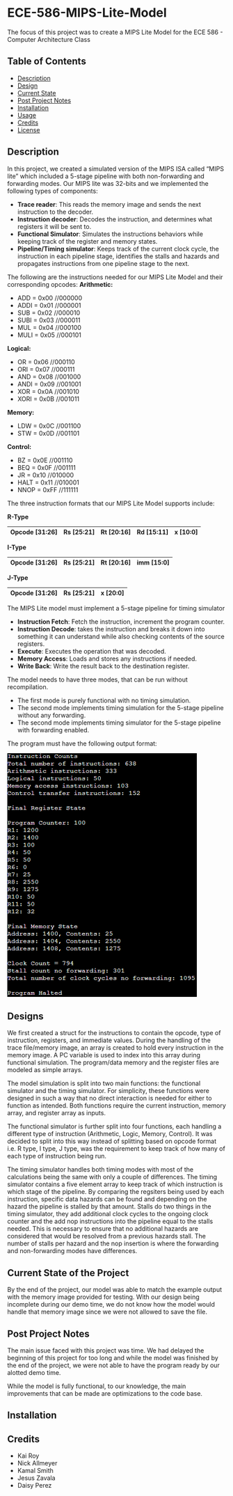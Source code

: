 # ECE-586-MIPS-Lite-Model
The focus of this project was to create a MIPS Lite Model for the ECE 586 - Computer Architecture Class

<!-- Insert Image Here -->

<!-- LINK SUMMARY VIDEO SOMEWHERE IN THE README!! -->

## Table of Contents

- [Description](#description)
- [Design](#design)
- [Current State](#current-state-of-the-project)
- [Post Project Notes](#post-project-notes)
- [Installation](#installation) <!-- Should I have Installation and Usage above or below the Design, Current State, Changes, etc? -->
- [Usage](#usage)
- [Credits](#credits)
- [License](#license)

## Description

In this project, we created a simulated version of the MIPS ISA called “MIPS lite” which included a 5-stage pipeline with both non-forwarding and forwarding modes. 
Our MIPS lite was 32-bits and we implemented the following types of components:
 
- **Trace reader**: This reads the memory image and sends the next instruction to the decoder.
- **Instruction decoder**: Decodes the instruction, and determines what registers it will be sent to.
- **Functional Simulator**: Simulates the instructions behaviors while keeping track of the register and memory states. 
- **Pipeline/Timing simulator**: Keeps track of the current clock cycle, the instruction in each pipeline stage, identifies the stalls and hazards and propagates instructions from one pipeline stage to the next.

<!-- Instruction Formatting -->
The following are the instructions needed for our MIPS Lite Model and their corresponding opcodes: 
**Arithmetic:**
- ADD	= 0x00 	//000000
- ADDI	= 0x01 	//000001
- SUB	= 0x02 	//000010
- SUBI	= 0x03 	//000011
- MUL	= 0x04 	//000100
- MULI	= 0x05 	//000101

**Logical:**
- OR	= 0x06	//000110
- ORI	= 0x07 	//000111
- AND	= 0x08 	//001000
- ANDI	= 0x09 	//001001
- XOR	= 0x0A 	//001010
- XORI	= 0x0B 	//001011

**Memory:**
- LDW	= 0x0C 	//001100
- STW	= 0x0D 	//001101

**Control:**
- BZ	= 0x0E 	//001110
- BEQ	= 0x0F 	//001111
- JR	= 0x10 	//010000
- HALT	= 0x11  //010001
- NNOP	= 0xFF  //111111

The three instruction formats that our MIPS Lite Model supports include:

**R-Type**

| Opcode [31:26] | Rs [25:21] | Rt [20:16] | Rd [15:11] | x [10:0] |
| --- | --- | --- | --- | --- |

**I-Type**

| Opcode [31:26] | Rs [25:21] | Rt [20:16] | imm [15:0] |
| --- | --- | --- | ------ |

**J-Type**

| Opcode [31:26] | Rs [25:21] | x [20:0] |
| --- | --- | --------- |


<!-- Pipeline structure -->
The MIPS Lite model must implement a 5-stage pipeline for timing simulator

- **Instruction Fetch**: Fetch the instruction, increment the program counter.
- **Instruction Decode**: takes the instruction and breaks it down into something it can understand while also checking contents of the source registers.
- **Execute**: Executes the operation that was decoded.
- **Memory Access**: Loads and stores any instructions if needed.
- **Write Back**: Write the result back to the destination register.

<!-- Modes -->
The model needs to have three modes, that can be run without recompilation.
- The first mode is purely functional with no timing simulation.
- The second mode implements timing simulation for the 5-stage pipeline without any forwarding. 
- The second mode implements timing simulator for the 5-stage pipeline with forwarding enabled. 

<!-- Output Format -->
The program must have the following output format:

<!-- Insert Image of Format? -->
![Output Format](Assets/image3.png)


## Designs

<!-- Create a Block Diagram of the System?-->
<!-- ![System Block Diagram](Assets/ECE%2044x%20Block%20Diagram.png) -->

<!-- Design Implementation Choices-->
We first created a struct for the instructions to contain the opcode, type of instruction, registers, and immediate values. During the handling of the trace file/memory image, an array is created to hold every instruction in the memory image. A PC variable is used to index into this array during functional simulation. The program/data memory and the register files are modeled as simple arrays. 

The model simulation is split into two main functions: the functional simulator and the timing simulator. For simplicity, these functions were designed in such a way that no direct interaction is needed for either to function as intended. Both functions require the current instruction, memory array, and register array as inputs. 

The functional simulator is further split into four functions, each handling a different type of instruction (Arithmetic, Logic, Memory, Control). It was decided to split into this way instead of splitting based on opcode format i.e. R type, I type, J type, was the requirement to keep track of how many of each type of instruction being run. 

The timing simulator handles both timing modes with most of the calculations being the same with only a couple of differences. The timing simulator contains a five element array to keep track of which instruction is which stage of the pipeline. By comparing the regsiters being used by each instruction, specific data hazards can be found and depending on the hazard the pipeline is stalled by that amount. Stalls do two things in the timing simulator, they add additional clock cycles to the ongoing clock counter and the add nop instructions into the pipeline equal to the stalls needed. This is necessary to ensure that no additional hazards are considered that would be resolved from a previous hazards stall. The number of stalls per hazard and the nop insertion is where the forwarding and non-forwarding modes have differences. 


## Current State of the Project

By the end of the project, our model was able to match the example output with the memory image provided for testing. With our design being incomplete during our demo time, we do not know how the model would handle that memory image since we were not allowed to save the file. 

## Post Project Notes

The main issue faced with this project was time. We had delayed the beginning of this project for too long and while the model was finished by the end of the project, we were not able to have the program ready by our alotted demo time. 

While the model is fully functional, to our knowledge, the main improvements that can be made are optimizations to the code base. 


## Installation

<!-- Specify what the primary c file is -->
<!-- Potential reorganize repo and divert the other files into an archive folder -->



<!--
## Usage

Provide instructions and examples for use. Include screenshots as needed.

To add a screenshot, create an `assets/images` folder in your repository and upload your screenshot to it. Then, using the relative filepath, add it to your README using the following syntax:

    ```md
    ![alt text](assets/images/screenshot.png)
    ```

## Features

If your project has a lot of features, list them here.

## Tests

-->

## Credits

<!-- List your collaborators, if any, with links to their GitHub profiles. -->
- Kai Roy
- Nick Allmeyer
- Kamal Smith
- Jesus Zavala
- Daisy Perez

